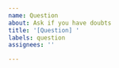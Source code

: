 ```yaml
---
name: Question
about: Ask if you have doubts
title: '[Question] '
labels: question
assignees: ''

---
```

